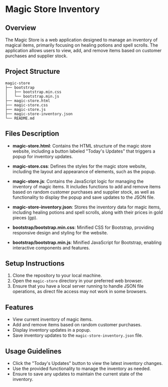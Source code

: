 # Magic Store Inventory

## Overview
The Magic Store is a web application designed to manage an inventory of magical items, primarily focusing on healing potions and spell scrolls. The application allows users to view, add, and remove items based on customer purchases and supplier stock.

## Project Structure
```
magic-store
├── bootstrap
│   ├── bootstrap.min.css
│   └── bootstrap.min.js
├── magic-store.html
├── magic-store.css
├── magic-store.js
├── magic-store-inventory.json
└── README.md
```

## Files Description

- **magic-store.html**: Contains the HTML structure of the magic store website, including a button labeled "Today's Updates" that triggers a popup for inventory updates.

- **magic-store.css**: Defines the styles for the magic store website, including the layout and appearance of elements, such as the popup.

- **magic-store.js**: Contains the JavaScript logic for managing the inventory of magic items. It includes functions to add and remove items based on random customer purchases and supplier stock, as well as functionality to display the popup and save updates to the JSON file.

- **magic-store-inventory.json**: Stores the inventory data for magic items, including healing potions and spell scrolls, along with their prices in gold pieces (gp).

- **bootstrap/bootstrap.min.css**: Minified CSS for Bootstrap, providing responsive design and styling for the website.

- **bootstrap/bootstrap.min.js**: Minified JavaScript for Bootstrap, enabling interactive components and features.

## Setup Instructions
1. Clone the repository to your local machine.
2. Open the `magic-store` directory in your preferred web browser.
3. Ensure that you have a local server running to handle JSON file operations, as direct file access may not work in some browsers.

## Features
- View current inventory of magic items.
- Add and remove items based on random customer purchases.
- Display inventory updates in a popup.
- Save inventory updates to the `magic-store-inventory.json` file.

## Usage Guidelines
- Click the "Today's Updates" button to view the latest inventory changes.
- Use the provided functionality to manage the inventory as needed.
- Ensure to save any updates to maintain the current state of the inventory.